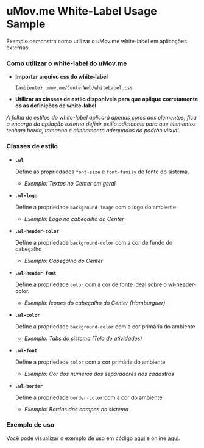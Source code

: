 # uMov.me White-Label Usage Sample

Exemplo demonstra como utilizar o uMov.me white-label em aplicações externas.

### Como utilizar o white-label do uMov.me

* **Importar arquivo css do white-label**

	`{ambiente}.umov.me/CenterWeb/whiteLabel.css` 

* **Utilizar as classes de estilo disponíveis para que aplique corretamente os as definições de white-label**

*A folha de estilos do white-label aplicará apenas cores aos elementos, fica a encargo da apliação externa definir estilo adicionais para que elementos tenham borda, tamanho e alinhamento adequados do padrão visual.*

### Classes de estilo

* __`.wl`__


	Define as propriedades `font-size` e `font-family` de fonte do sistema.

	* *Exemplo: Textos no Center em geral*


* __`.wl-logo`__


	Define a propriedade `background-image` com o logo do ambiente


	* *Exemplo: Logo no cabeçalho do Center*


* __`.wl-header-color`__


	Define a propriedade `background-color` com a cor de fundo do cabeçalho

	* *Exemplo: Cabeçalho do Center*


* __`.wl-header-font`__


	Define a propriedade `color` com a cor de fonte ideal sobre o wl-header-color.

	* *Exemplo: Ícones do cabeçalho do Center (Hamburguer)*


* __`.wl-color`__


	Define a propriedade `background-color` com a cor primária do ambiente

	* *Exemplo: Tabs do sistema (Tela de atividades)*


* __`.wl-font`__


	Define a propriedade `color` com a cor primária do ambiente

	* *Exemplo: Cor dos números dos separadores nos cadastros*


* __`.wl-border`__


	Define a propriedade `border-color` com a cor do ambiente

	* *Exemplo: Bordas dos campos no sistema*

### Exemplo de uso

Você pode visualizar o exemplo de uso em código [aqui](https://github.com/umovme/umovme-whitelabel-sample/blob/gh-pages/index.html) e online [aqui](http://umovme.github.io/umovme-whitelabel-sample).
